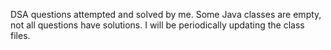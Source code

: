 DSA questions attempted and solved by me. Some Java classes are empty, not all questions have solutions.
I will be periodically updating the class files.
